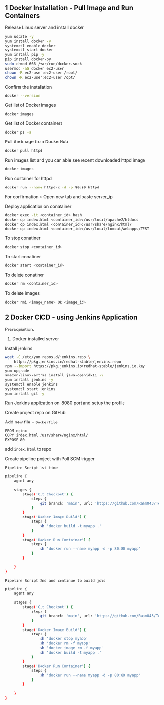 ## 1 Docker Installation - Pull Image and Run Containers
Release Linux server and install docker 

```sh
yum udpate -y
yum install docker -y
systemctl enable docker
systemctl start docker
yum install pip -y
pip install docker-py
sudo chmod 666 /var/run/docker.sock
usermod -aG docker ec2-user
chown -R ec2-user:ec2-user /root/
chown -R ec2-user:ec2-user /opt/
```

Confirm the installation
```sh
docker --version
```

Get list of Docker images
```sh
docker images
```

Get list of Docker containers
```sh
docker ps -a
```

Pull the image from DockerHub
```sh
docker pull httpd
```

Run images list and you can able see recent downloaded httpd image
```sh
docker images
```

Run container for httpd
```sh
docker run --name httpd-c -d -p 80:80 httpd
```

For confirmation > Open new tab and paste server_ip 

Deploy application on conatainer 
```sh
docker exec -it <container_id> bash
docker cp index.html <container_id>:/usr/local/apache2/htdocs
docker cp index.html <container_id>:/usr/share/nginx/html/
docker cp index.html <container_id>:/usr/local/tomcat/webapps/TEST
```

To stop  conatiner 
```sh
docker stop <container_id>
```

To start conatiner
```sh
docker start <container_id>
```
To delete conatiner
```sh
docker rm <container_id>
```

To delete images
```sh
docker rmi <image_name> OR <image_id>
```


## 2 Docker CICD - using Jenkins Application

Prerequisition:
1. Docker installed server

Install jenkins
```sh
wget -O /etc/yum.repos.d/jenkins.repo \
    https://pkg.jenkins.io/redhat-stable/jenkins.repo
rpm --import https://pkg.jenkins.io/redhat-stable/jenkins.io.key
yum upgrade
amazon-linux-extras install java-openjdk11 -y
yum install jenkins -y
systemctl enable jenkins
systemctl start jenkins
yum install git -y
```

Run Jenkins application on :8080 port and setup the profile

Create project repo on GitHub

Add new file = `Dockerfile`
```sh
FROM nginx
COPY index.html /usr/share/nginx/html/
EXPOSE 80
```
add `index.html` to repo

Create pipeline project with Poll SCM trigger

`Pipeline Script 1st time`
```sh
pipeline {
    agent any

    stages {
        stage('Git Checkout') {
            steps {
                git branch: 'main', url: 'https://github.com/Raam043/Test-project.git'
            }
        }
        stage('Docker Image Build') {
            steps {
                sh 'docker build -t myapp .'
            }
        }
        stage('Docker Run Container') {
            steps {
                sh 'docker run --name myapp -d -p 80:80 myapp'
            }
        }
        
    }
}
```


`Pipeline Script 2nd and continue to build jobs`

```sh
pipeline {
    agent any

    stages {
        stage('Git Checkout') {
            steps {
                git branch: 'main', url: 'https://github.com/Raam043/Test-project.git'
            }
        }
        stage('Docker Image Build') {
            steps {
                sh 'docker stop myapp'
                sh 'docker rm -f myapp'
                sh 'docker image rm -f myapp'
                sh 'docker build -t myapp .'
            }
        }
        stage('Docker Run Container') {
            steps {
                sh 'docker run --name myapp -d -p 80:80 myapp'
            }
        }
        
    }
}
```
